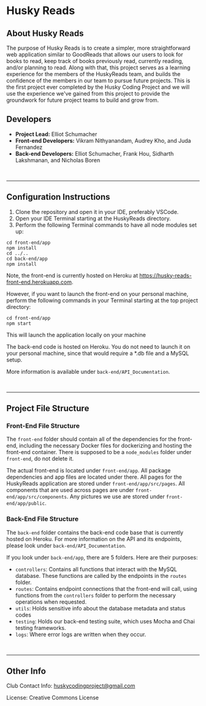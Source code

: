 # Husky Reads

## About Husky Reads
The purpose of Husky Reads is to create a simpler, more straightforward web application similar
to GoodReads that allows our users to look for books to read, keep track of books previously
read, currently reading, and/or planning to read. Along with that, this project serves as a
learning experience for the members of the HuskyReads team, and builds the confidence of the members in our team to pursue future projects. This is the first project ever completed by the Husky Coding Project and we will use the experience we've gained from this project to provide the
groundwork for future project teams to build and grow from.


## Developers

- **Project Lead:** Elliot Schumacher
- **Front-end Developers:** Vikram Nithyanandam, Audrey Kho, and Juda Fernandez
- **Back-end Developers:** Elliot Schumacher, Frank Hou, Sidharth Lakshmanan, and Nicholas Boren

<br>

---


## Configuration Instructions
1. Clone the repository and open it in your IDE, preferably VSCode.
2. Open your IDE Terminal starting at the HuskyReads directory.
3. Perform the following Terminal commands to have all node modules set up:

```
cd front-end/app
npm install
cd ../..
cd back-end/app
npm install
```

Note, the front-end is currently hosted on Heroku at https://husky-reads-front-end.herokuapp.com.

However, if you want to launch the front-end on your personal machine, perform the following commands in your Terminal starting at the top project directory:

```
cd front-end/app
npm start
```

This will launch the application locally on your machine

The back-end code is hosted on Heroku. You do not need to launch it on your personal machine,
since that would require a *.db file and a MySQL setup.

More information is available under `back-end/API_Documentation`.

<br>

---

## Project File Structure


### Front-End File Structure

The `front-end` folder should contain all of the dependencies for the front-end, including
the necessary Docker files for dockerizing and hosting the front-end container. There
is supposed to be a `node_modules` folder under `front-end`, do not delete it.

The actual front-end is located under `front-end/app`. All package dependencies and
app files are located under there.
All pages for the HuskyReads application are stored under `front-end/app/src/pages`.
All components that are used across pages are under `front-end/app/src/components`.
Any pictures we use are stored under `front-end/app/public`.


### Back-End File Structure

The `back-end` folder contains the back-end code base that is currently hosted on Heroku.
For more information on the API and its endpoints, please look under
`back-end/API_Documentation`.

If you look under `back-end/app`, there are 5 folders. Here are their purposes:
- `controllers`: Contains all functions that interact with the MySQL database. These functions are called by the endpoints in the `routes` folder.
- `routes`: Contains endpoint connections that the front-end will call, using functions from
the `controllers` folder to perform the necessary operations when requested.
- `utils`: Holds sensitive info about the database metadata and status codes
- `testing`: Holds our back-end testing suite, which uses Mocha and Chai testing frameworks.
- `logs`: Where error logs are written when they occur.

<br>

---

## Other Info

Club Contact Info: huskycodingproject@gmail.com

License: Creative Commons License


